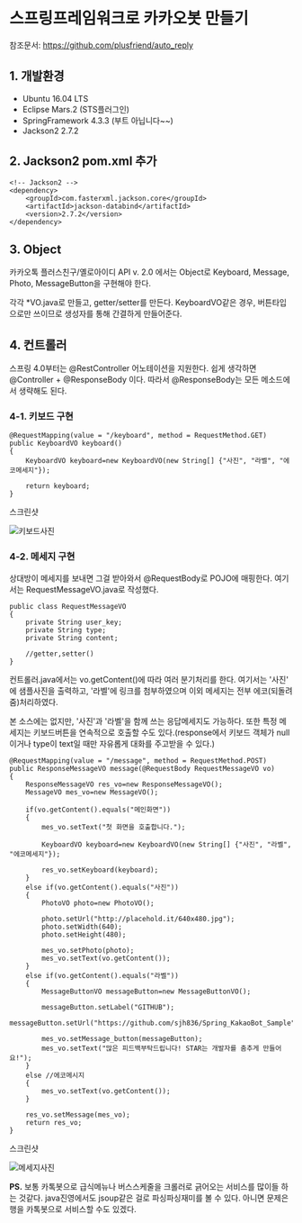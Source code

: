 # 스프링프레임워크로 카카오봇 만들기

참조문서: https://github.com/plusfriend/auto_reply

## 1. 개발환경
* Ubuntu 16.04 LTS
* Eclipse Mars.2 (STS플러그인)
* SpringFramework 4.3.3 (부트 아닙니다~~)
* Jackson2 2.7.2

## 2. Jackson2 pom.xml 추가
	<!-- Jackson2 -->
	<dependency>
		<groupId>com.fasterxml.jackson.core</groupId>
		<artifactId>jackson-databind</artifactId>
		<version>2.7.2</version>
	</dependency>

## 3. Object
카카오톡 플러스친구/옐로아이디 API v. 2.0 에서는 Object로 Keyboard, Message, Photo, MessageButton을 구현해야 한다.

각각 *VO.java로 만들고, getter/setter를 만든다. KeyboardVO같은 경우, 버튼타입으로만 쓰이므로 생성자를 통해 간결하게 만들어준다.

## 4. 컨트롤러
스프링 4.0부터는 @RestController 어노테이션을 지원한다. 쉽게 생각하면 @Controller + @ResponseBody 이다. 따라서 @ResponseBody는 모든 메소드에서 생략해도 된다.

### 4-1. 키보드 구현

	@RequestMapping(value = "/keyboard", method = RequestMethod.GET)
	public KeyboardVO keyboard()
	{
		KeyboardVO keyboard=new KeyboardVO(new String[] {"사진", "라벨", "에코메세지"});
	
		return keyboard;
	}

스크린샷

![키보드사진](http://img1.daumcdn.net/thumb/R1920x0/?fname=http%3A%2F%2Fcfile4.uf.tistory.com%2Fimage%2F250DC239591385EF0C3719)

### 4-2. 메세지 구현
상대방이 메세지를 보내면 그걸 받아와서 @RequestBody로 POJO에 매핑한다. 여기서는 RequestMessageVO.java로 작성했다. 

	public class RequestMessageVO
	{
		private String user_key;
		private String type;
		private String content;
		
		//getter,setter()
	}

컨트롤러.java에서는 vo.getContent()에 따라 여러 분기처리를 한다. 여기서는 '사진' 에 샘플사진을 출력하고, '라벨'에 링크를 첨부하였으며 이외 메세지는 전부 에코(되돌려줌)처리하였다.

본 소스에는 없지만, '사진'과 '라벨'을 함께 쓰는 응답메세지도 가능하다. 또한 특정 메세지는 키보드버튼을 연속적으로 호출할 수도 있다.(response에서 키보드 객체가 null이거나 type이 text일 때만 자유롭게 대화를 주고받을 수 있다.)


	@RequestMapping(value = "/message", method = RequestMethod.POST)
	public ResponseMessageVO message(@RequestBody RequestMessageVO vo)
	{
		ResponseMessageVO res_vo=new ResponseMessageVO();
		MessageVO mes_vo=new MessageVO();
		
		if(vo.getContent().equals("메인화면"))
		{
			mes_vo.setText("첫 화면을 호출합니다.");
			
			KeyboardVO keyboard=new KeyboardVO(new String[] {"사진", "라벨", "에코메세지"});
			
			res_vo.setKeyboard(keyboard);
		}
		else if(vo.getContent().equals("사진"))
		{
			PhotoVO photo=new PhotoVO();
			
			photo.setUrl("http://placehold.it/640x480.jpg");
			photo.setWidth(640);
			photo.setHeight(480);
			
			mes_vo.setPhoto(photo);
			mes_vo.setText(vo.getContent());
		}
		else if(vo.getContent().equals("라벨"))
		{
			MessageButtonVO messageButton=new MessageButtonVO();
			
			messageButton.setLabel("GITHUB");
			messageButton.setUrl("https://github.com/sjh836/Spring_KakaoBot_Sample");
			
			mes_vo.setMessage_button(messageButton);
			mes_vo.setText("많은 피드백부탁드립니다! STAR는 개발자를 춤추게 만들어요!");
		}
		else //에코메시지
		{
			mes_vo.setText(vo.getContent());
		}
		
		res_vo.setMessage(mes_vo);
		return res_vo;
	}

스크린샷

![메세지사진](http://img1.daumcdn.net/thumb/R1920x0/?fname=http%3A%2F%2Fcfile26.uf.tistory.com%2Fimage%2F22107639591385F00817E7)

**PS.** 보통 카톡봇으로 급식메뉴나 버스스케줄을 크롤러로 긁어오는 서비스를 많이들 하는 것같다. java진영에서도 jsoup같은 걸로 파싱파싱재미를 볼 수 있다. 아니면 문제은행을 카톡봇으로 서비스할 수도 있겠다.